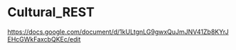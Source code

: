 # Cultural_REST

https://docs.google.com/document/d/1kULtgnLG9gwxQuJmJNV41Zb8KYrJEHcGWkFaxcbQKEc/edit
